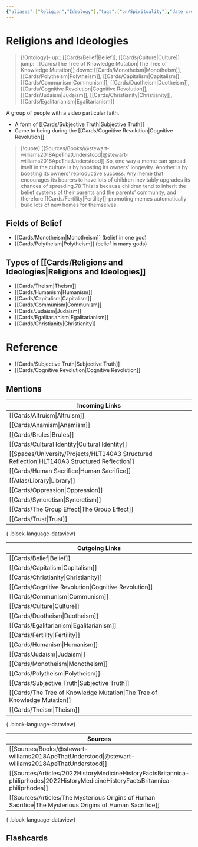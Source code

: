 ```yaml
---
{"aliases":["Religion","Ideology"],"tags":["on/Spirituality"],"date created":"2022-04-13 Wed","edited":"2023-04-06 Thu","dg-publish":true,"permalink":"/cards/religions-and-ideologies/","dgPassFrontmatter":true}
---
```


# Religions and Ideologies

> [!Ontology]-
> up:: [[Cards/Belief\|Belief]], [[Cards/Culture\|Culture]]
> jump:: [[Cards/The Tree of Knowledge Mutation\|The Tree of Knowledge Mutation]]
> down:: [[Cards/Monotheism\|Monotheism]], [[Cards/Polytheism\|Polytheism]], [[Cards/Capitalism\|Capitalism]], [[Cards/Communism\|Communism]], [[Cards/Duotheism\|Duotheism]], [[Cards/Cognitive Revolution\|Cognitive Revolution]], [[Cards/Judaism\|Judaism]], [[Cards/Christianity\|Christianity]], [[Cards/Egalitarianism\|Egalitarianism]]

A group of people with a video particular faith. 

- A form of [[Cards/Subjective Truth\|Subjective Truth]]
- Came to being during the [[Cards/Cognitive Revolution\|Cognitive Revolution]]

> [!quote] [[Sources/Books/@stewart-williams2018ApeThatUnderstood\|@stewart-williams2018ApeThatUnderstood]]
> So, one way a meme can spread itself in the culture is by boosting its owners’ longevity. Another is by boosting its owners’ reproductive success.  Any meme that encourages its bearers to have lots of children inevitably upgrades its chances of spreading.78 This is because children tend to inherit the belief systems of their parents and the parents’ community, and therefore [[Cards/Fertility\|Fertility]]-promoting memes automatically build lots of new homes for themselves.

## Fields of Belief

- [[Cards/Monotheism\|Monotheism]] (belief in one god)
- [[Cards/Polytheism\|Polytheism]] (belief in many gods)

## Types of [[Cards/Religions and Ideologies\|Religions and Ideologies]]

- [[Cards/Theism\|Theism]]
- [[Cards/Humanism\|Humanism]]
- [[Cards/Capitalism\|Capitalism]]
- [[Cards/Communism\|Communism]]
- [[Cards/Judaism\|Judaism]]
- [[Cards/Egalitarianism\|Egalitarianism]]
- [[Cards/Christianity\|Christianity]]

# Reference

- [[Cards/Subjective Truth\|Subjective Truth]]
- [[Cards/Cognitive Revolution\|Cognitive Revolution]]

## Mentions

| Incoming Links                                                                                   |
| ------------------------------------------------------------------------------------------------ |
| [[Cards/Altruism\|Altruism]]                                                                  |
| [[Cards/Anamism\|Anamism]]                                                                    |
| [[Cards/Brules\|Brules]]                                                                      |
| [[Cards/Cultural Identity\|Cultural Identity]]                                                |
| [[Spaces/University/Projects/HLT140A3 Structured Reflection\|HLT140A3 Structured Reflection]] |
| [[Cards/Human Sacrifice\|Human Sacrifice]]                                                    |
| [[Atlas/Library\|Library]]                                                                    |
| [[Cards/Oppression\|Oppression]]                                                              |
| [[Cards/Syncretism\|Syncretism]]                                                              |
| [[Cards/The Group Effect\|The Group Effect]]                                                  |
| [[Cards/Trust\|Trust]]                                                                        |

{ .block-language-dataview}

| Outgoing Links                                                              |
| --------------------------------------------------------------------------- |
| [[Cards/Belief\|Belief]]                                                 |
| [[Cards/Capitalism\|Capitalism]]                                         |
| [[Cards/Christianity\|Christianity]]                                     |
| [[Cards/Cognitive Revolution\|Cognitive Revolution]]                     |
| [[Cards/Communism\|Communism]]                                           |
| [[Cards/Culture\|Culture]]                                               |
| [[Cards/Duotheism\|Duotheism]]                                           |
| [[Cards/Egalitarianism\|Egalitarianism]]                                 |
| [[Cards/Fertility\|Fertility]]                                           |
| [[Cards/Humanism\|Humanism]]                                             |
| [[Cards/Judaism\|Judaism]]                                               |
| [[Cards/Monotheism\|Monotheism]]                                         |
| [[Cards/Polytheism\|Polytheism]]                                         |
| [[Cards/Subjective Truth\|Subjective Truth]]                             |
| [[Cards/The Tree of Knowledge Mutation\|The Tree of Knowledge Mutation]] |
| [[Cards/Theism\|Theism]]                                                 |

{ .block-language-dataview}

| Sources                                                                                                                                |
| -------------------------------------------------------------------------------------------------------------------------------------- |
| [[Sources/Books/@stewart-williams2018ApeThatUnderstood\|@stewart-williams2018ApeThatUnderstood]]                                    |
| [[Sources/Articles/2022HistoryMedicineHistoryFactsBritannica-philiprhodes\|2022HistoryMedicineHistoryFactsBritannica-philiprhodes]] |
| [[Sources/Articles/The Mysterious Origins of Human Sacrifice\|The Mysterious Origins of Human Sacrifice]]                           |

{ .block-language-dataview}

## Flashcards